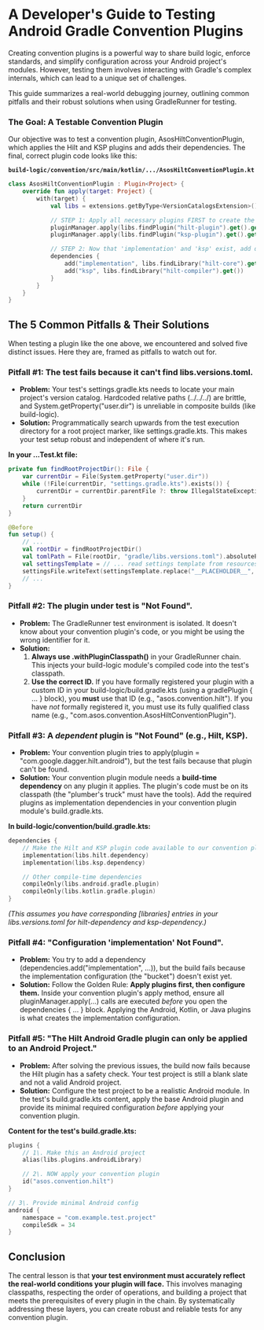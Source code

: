# **A Developer's Guide to Testing Android Gradle Convention Plugins**

Creating convention plugins is a powerful way to share build logic, enforce standards, and simplify configuration across your Android project's modules. However, testing them involves interacting with Gradle's complex internals, which can lead to a unique set of challenges.

This guide summarizes a real-world debugging journey, outlining common pitfalls and their robust solutions when using GradleRunner for testing.

### **The Goal: A Testable Convention Plugin**

Our objective was to test a convention plugin, AsosHiltConventionPlugin, which applies the Hilt and KSP plugins and adds their dependencies. The final, correct plugin code looks like this:

**`build-logic/convention/src/main/kotlin/.../AsosHiltConventionPlugin.kt`**
```kotlin
class AsosHiltConventionPlugin : Plugin<Project> {  
    override fun apply(target: Project) {  
        with(target) {  
            val libs = extensions.getByType<VersionCatalogsExtension>().named("libs")

            // STEP 1: Apply all necessary plugins FIRST to create the configurations.  
            pluginManager.apply(libs.findPlugin("hilt-plugin").get().get().pluginId)  
            pluginManager.apply(libs.findPlugin("ksp-plugin").get().get().pluginId)

            // STEP 2: Now that 'implementation' and 'ksp' exist, add dependencies.  
            dependencies {  
                add("implementation", libs.findLibrary("hilt-core").get())  
                add("ksp", libs.findLibrary("hilt-compiler").get())  
            }  
        }  
    }  
}
```

## **The 5 Common Pitfalls & Their Solutions**

When testing a plugin like the one above, we encountered and solved five distinct issues. Here they are, framed as pitfalls to watch out for.

### **Pitfall \#1: The test fails because it can't find libs.versions.toml.**

* **Problem:** Your test's settings.gradle.kts needs to locate your main project's version catalog. Hardcoded relative paths (../../../) are brittle, and System.getProperty("user.dir") is unreliable in composite builds (like build-logic).
* **Solution:** Programmatically search upwards from the test execution directory for a root project marker, like settings.gradle.kts. This makes your test setup robust and independent of where it's run.

**In your ...Test.kt file:**
```kotlin
private fun findRootProjectDir(): File {  
    var currentDir = File(System.getProperty("user.dir"))  
    while (!File(currentDir, "settings.gradle.kts").exists()) {  
        currentDir = currentDir.parentFile ?: throw IllegalStateException("Root project dir not found")  
    }  
    return currentDir  
}

@Before  
fun setup() {  
    // ...  
    val rootDir = findRootProjectDir()  
    val tomlPath = File(rootDir, "gradle/libs.versions.toml").absolutePath.replace('\\', '/')  
    val settingsTemplate = // ... read settings template from resources  
    settingsFile.writeText(settingsTemplate.replace("__PLACEHOLDER__", tomlPath))  
    // ...  
}
```

### **Pitfall \#2: The plugin under test is "Not Found".**

* **Problem:** The GradleRunner test environment is isolated. It doesn't know about your convention plugin's code, or you might be using the wrong identifier for it.
* **Solution:**
    1. **Always use .withPluginClasspath()** in your GradleRunner chain. This injects your build-logic module's compiled code into the test's classpath.
    2. **Use the correct ID.** If you have formally registered your plugin with a custom ID in your build-logic/build.gradle.kts (using a gradlePlugin { ... } block), you **must** use that ID (e.g., "asos.convention.hilt"). If you have *not* formally registered it, you must use its fully qualified class name (e.g., "com.asos.convention.AsosHiltConventionPlugin").

### **Pitfall \#3: A *dependent* plugin is "Not Found" (e.g., Hilt, KSP).**

* **Problem:** Your convention plugin tries to apply(plugin \= "com.google.dagger.hilt.android"), but the test fails because that plugin can't be found.
* **Solution:** Your convention plugin module needs a **build-time dependency** on any plugin it applies. The plugin's code must be on its classpath (the "plumber's truck" must have the tools). Add the required plugins as implementation dependencies in your convention plugin module's build.gradle.kts.

**In build-logic/convention/build.gradle.kts:**
```kotlin
dependencies {  
    // Make the Hilt and KSP plugin code available to our convention plugin  
    implementation(libs.hilt.dependency)  
    implementation(libs.ksp.dependency)

    // Other compile-time dependencies  
    compileOnly(libs.android.gradle.plugin)  
    compileOnly(libs.kotlin.gradle.plugin)  
}
```

*(This assumes you have corresponding \[libraries\] entries in your libs.versions.toml for hilt-dependency and ksp-dependency.)*

### **Pitfall \#4: "Configuration 'implementation' Not Found".**

* **Problem:** You try to add a dependency (dependencies.add("implementation", ...)), but the build fails because the implementation configuration (the "bucket") doesn't exist yet.
* **Solution:** Follow the Golden Rule: **Apply plugins first, then configure them.** Inside your convention plugin's apply method, ensure all pluginManager.apply(...) calls are executed *before* you open the dependencies { ... } block. Applying the Android, Kotlin, or Java plugins is what creates the implementation configuration.

### **Pitfall \#5: "The Hilt Android Gradle plugin can only be applied to an Android Project."**

* **Problem:** After solving the previous issues, the build now fails because the Hilt plugin has a safety check. Your test project is still a blank slate and not a valid Android project.
* **Solution:** Configure the test project to be a realistic Android module. In the test's build.gradle.kts content, apply the base Android plugin and provide its minimal required configuration *before* applying your convention plugin.

**Content for the test's build.gradle.kts:**
```kotlin
plugins {  
    // 1\. Make this an Android project  
    alias(libs.plugins.androidLibrary)

    // 2\. NOW apply your convention plugin  
    id("asos.convention.hilt")  
}

// 3\. Provide minimal Android config  
android {  
    namespace = "com.example.test.project"  
    compileSdk = 34  
}
```

## **Conclusion**

The central lesson is that **your test environment must accurately reflect the real-world conditions your plugin will face.** This involves managing classpaths, respecting the order of operations, and building a project that meets the prerequisites of every plugin in the chain. By systematically addressing these layers, you can create robust and reliable tests for any convention plugin.
